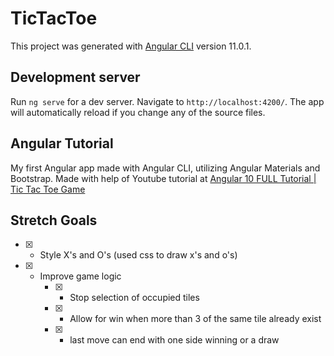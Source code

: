 # TicTacToe

This project was generated with [Angular CLI](https://github.com/angular/angular-cli) version 11.0.1.

## Development server

Run `ng serve` for a dev server. Navigate to `http://localhost:4200/`. The app will automatically reload if you change any of the source files.

## Angular Tutorial

My first Angular app made with Angular CLI, utilizing Angular Materials and Bootstrap.
Made with help of Youtube tutorial at [Angular 10 FULL Tutorial | Tic Tac Toe Game](https://www.youtube.com/watch?v=nEC4iYRD5n0)

## Stretch Goals
-[x] - Style X's and O's (used css to draw x's and o's)
-[x] - Improve game logic
    -[x] - Stop selection of occupied tiles
    -[x] - Allow for win when more than 3 of the same tile already exist
    -[x] - last move can end with one side winning or a draw
